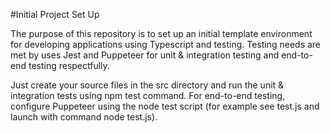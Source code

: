 #Initial Project Set Up

The purpose of this repository is to set up an initial template environment for developing applications using Typescript and testing. Testing needs are met by uses Jest and Puppeteer for unit & integration testing and end-to-end testing respectfully.

Just create your source files in the src directory and run the unit & integration tests using npm test command. For end-to-end testing,  configure Puppeteer using the node test script (for example see test.js and launch with command node test.js).


